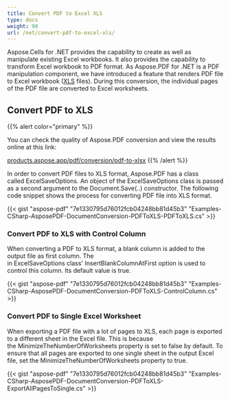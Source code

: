 ```yaml
---
title: Convert PDF to Excel XLS
type: docs
weight: 90
url: /net/convert-pdf-to-excel-xls/
---
```




Aspose.Cells for .NET provides the capability to create as well as manipulate existing Excel workbooks. It also provides the capability to transform Excel workbook to PDF format. As Aspose.PDF for .NET is a PDF manipulation component, we have introduced a feature that renders PDF file to Excel workbook ([XLS](https://wiki.fileformat.com/spreadsheet/xls/) files). During this conversion, the individual pages of the PDF file are converted to Excel worksheets.
## **Convert PDF to XLS**
{{% alert color="primary" %}} 

You can check the quality of Aspose.PDF conversion and view the results online at this link:

[products.aspose.app/pdf/conversion/pdf-to-xlsx](https://products.aspose.app/pdf/conversion/pdf-to-xlsx) {{% /alert %}} 

In order to convert PDF files to XLS format, Aspose.PDF has a class called ExcelSaveOptions. An object of the ExcelSaveOptions class is passed as a second argument to the Document.Save(..) constructor. The following code snippet shows the process for converting PDF file into XLS format.

{{< gist "aspose-pdf" "7e1330795d76012fcb04248bb81d45b3" "Examples-CSharp-AsposePDF-DocumentConversion-PDFToXLS-PDFToXLS.cs" >}}
### **Convert PDF to XLS with Control Column**
When converting a PDF to XLS format, a blank column is added to the output file as first column. The in ExcelSaveOptions class' InsertBlankColumnAtFirst option is used to control this column. Its default value is true.

{{< gist "aspose-pdf" "7e1330795d76012fcb04248bb81d45b3" "Examples-CSharp-AsposePDF-DocumentConversion-PDFToXLS-ControlColumn.cs" >}}
### **Convert PDF to Single Excel Worksheet**
When exporting a PDF file with a lot of pages to XLS, each page is exported to a different sheet in the Excel file. This is because the MinimizeTheNumberOfWorksheets property is set to false by default. To ensure that all pages are exported to one single sheet in the output Excel file, set the MinimizeTheNumberOfWorksheets property to true.

{{< gist "aspose-pdf" "7e1330795d76012fcb04248bb81d45b3" "Examples-CSharp-AsposePDF-DocumentConversion-PDFToXLS-ExportAllPagesToSingle.cs" >}}
